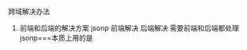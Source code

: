 跨域解决办法

1. 前端和后端的解决方案 jsonp
前端解决                            后端解决
需要前端和后端都处理
jsonp===本质上用的是<script>

还不如一起交给后端处理

2. cors 纯后端配置跨域处理
最简单 后端配置 前端无需处理

3. 代理方式proxy----nginx
比如存在一些老旧的系统，后端的实在不愿意改

